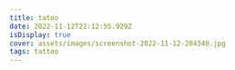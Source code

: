 ```yaml
---
title: tatoo
date: 2022-11-12T22:12:55.929Z
isDisplay: true
cover: assets/images/screenshot-2022-11-12-204340.jpg
tags: tattoo
---
```

